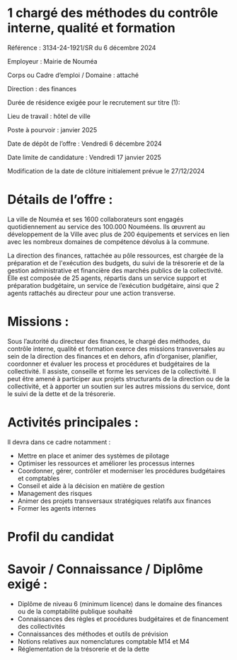 # 1 chargé des méthodes du contrôle interne, qualité et formation

Référence : 3134-24-1921/SR du 6 décembre 2024

Employeur : Mairie de Nouméa

Corps ou Cadre d’emploi / Domaine : attaché

Direction : des finances

Durée de résidence exigée pour le recrutement sur titre (1):

Lieu de travail : hôtel de ville

Poste à pourvoir : janvier 2025

Date de dépôt de l’offre : Vendredi 6 décembre 2024

Date limite de candidature : Vendredi 17 janvier 2025

Modification de la date de clôture initialement prévue le 27/12/2024

# Détails de l’offre :

La ville de Nouméa et ses 1600 collaborateurs sont engagés quotidiennement au service des 100.000 Nouméens. Ils œuvrent au développement de la Ville avec plus de 200 équipements et services en lien avec les nombreux domaines de compétence dévolus à la commune.

La direction des finances, rattachée au pôle ressources, est chargée de la préparation et de l'exécution des budgets, du suivi de la trésorerie et de la gestion administrative et financière des marchés publics de la collectivité. Elle est composée de 25 agents, répartis dans un service support et préparation budgétaire, un service de l’exécution budgétaire, ainsi que 2 agents rattachés au directeur pour une action transverse.

# Missions :

Sous l’autorité du directeur des finances, le chargé des méthodes, du contrôle interne, qualité et formation exerce des missions transversales au sein de la direction des finances et en dehors, afin d’organiser, planifier, coordonner et évaluer les process et procédures et budgétaires de la collectivité. Il assiste, conseille et forme les services de la collectivité. Il peut être amené à participer aux projets structurants de la direction ou de la collectivité, et à apporter un soutien sur les autres missions du service, dont le suivi de la dette et de la trésorerie.

# Activités principales :

Il devra dans ce cadre notamment :

- Mettre en place et animer des systèmes de pilotage
- Optimiser les ressources et améliorer les processus internes
- Coordonner, gérer, contrôler et moderniser les procédures budgétaires et comptables
- Conseil et aide à la décision en matière de gestion
- Management des risques
- Animer des projets transversaux stratégiques relatifs aux finances
- Former les agents internes

# Profil du candidat

# Savoir / Connaissance / Diplôme exigé :

- Diplôme de niveau 6 (minimum licence) dans le domaine des finances ou de la comptabilité publique souhaité
- Connaissances des règles et procédures budgétaires et de financement des collectivités
- Connaissances des méthodes et outils de prévision
- Notions relatives aux nomenclatures comptable M14 et M4
- Réglementation de la trésorerie et de la dette
